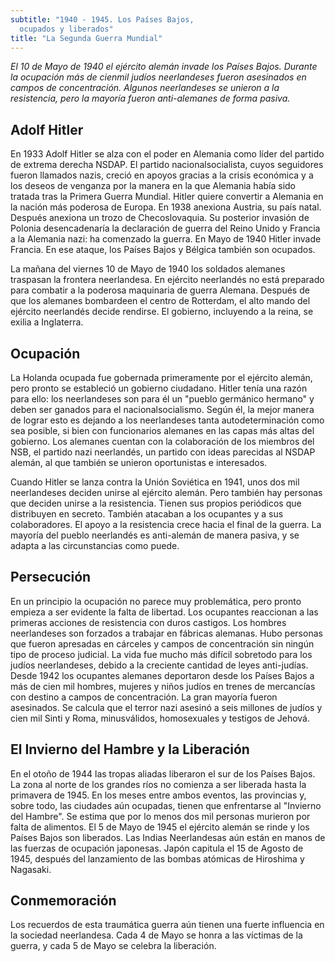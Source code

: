 ```yaml
---
subtitle: "1940 - 1945. Los Países Bajos,
  ocupados y liberados"
title: "La Segunda Guerra Mundial"
---
```


_El 10 de Mayo de 1940 el ejército alemán invade los Países Bajos.
Durante la ocupación más de cienmil judíos neerlandeses fueron
asesinados en campos de concentración. Algunos neerlandeses se unieron a
la resistencia, pero la mayoría fueron anti-alemanes de forma pasiva._

## Adolf Hitler

En 1933 Adolf Hitler se alza con el poder en Alemania como líder del
partido de extrema derecha NSDAP. El partido nacionalsocialista, cuyos
seguidores fueron llamados nazis, creció en apoyos gracias a la crisis
económica y a los deseos de venganza por la manera en la que Alemania
había sido tratada tras la Primera Guerra Mundial. Hitler quiere
convertir a Alemania en la nación más poderosa de Europa. En 1938
anexiona Austria, su país natal. Después anexiona un trozo de
Checoslovaquia. Su posterior invasión de Polonia desencadenaría la
declaración de guerra del Reino Unido y Francia a la Alemania nazi: ha
comenzado la guerra. En Mayo de 1940 Hitler invade Francia. En ese
ataque, los Países Bajos y Bélgica también son ocupados.

La mañana del viernes 10 de Mayo de 1940 los soldados alemanes traspasan
la frontera neerlandesa. En ejército neerlandés no está preparado para
combatir a la poderosa maquinaria de guerra Alemana. Después de que los
alemanes bombardeen el centro de Rotterdam, el alto mando del ejército
neerlandés decide rendirse. El gobierno, incluyendo a la reina, se
exilia a Inglaterra.

## Ocupación

La Holanda ocupada fue gobernada primeramente por el ejército alemán,
pero pronto se estableció un gobierno ciudadano. Hitler tenía una razón
para ello: los neerlandeses son para él un "pueblo germánico hermano" y
deben ser ganados para el nacionalsocialismo. Según él, la mejor manera
de lograr esto es dejando a los neerlandeses tanta autodeterminación
como sea posible, si bien con funcionarios alemanes en las capas más
altas del gobierno. Los alemanes cuentan con la colaboración de los
miembros del NSB, el partido nazi neerlandés, un partido con ideas
parecidas al NSDAP alemán, al que también se unieron oportunistas e
interesados.

Cuando Hitler se lanza contra la Unión Soviética en 1941, unos dos mil
neerlandeses deciden unirse al ejército alemán. Pero también hay
personas que deciden unirse a la resistencia. Tienen sus propios
periódicos que distribuyen en secreto. También atacaban a los ocupantes
y a sus colaboradores. El apoyo a la resistencia crece hacia el final de
la guerra. La mayoría del pueblo neerlandés es anti-alemán de manera
pasiva, y se adapta a las circunstancias como puede.

## Persecución

En un principio la ocupación no parece muy problemática, pero pronto
empieza a ser evidente la falta de libertad. Los ocupantes reaccionan a
las primeras acciones de resistencia con duros castigos. Los hombres
neerlandeses son forzados a trabajar en fábricas alemanas. Hubo personas
que fueron apresadas en cárceles y campos de concentración sin ningún
tipo de proceso judicial. La vida fue mucho más difícil sobretodo para
los judíos neerlandeses, debido a la creciente cantidad de leyes
anti-judías. Desde 1942 los ocupantes alemanes deportaron desde los
Países Bajos a más de cien mil hombres, mujeres y niños judíos en trenes
de mercancías con destino a campos de concentración. La gran mayoría
fueron asesinados. Se calcula que el terror nazi asesinó a seis millones
de judíos y cien mil Sinti y Roma, minusválidos, homosexuales y testigos
de Jehová.

## El Invierno del Hambre y la Liberación

En el otoño de 1944 las tropas aliadas liberaron el sur de los Países
Bajos. La zona al norte de los grandes ríos no comienza a ser liberada
hasta la primavera de 1945. En los meses entre ambos eventos, las
provincias y, sobre todo, las ciudades aún ocupadas, tienen que
enfrentarse al "Invierno del Hambre". Se estima que por lo menos dos mil
personas murieron por falta de alimentos. El 5 de Mayo de 1945 el
ejército alemán se rinde y los Países Bajos son liberados. Las Indias
Neerlandesas aún están en manos de las fuerzas de ocupación japonesas.
Japón capitula el 15 de Agosto de 1945, después del lanzamiento de las
bombas atómicas de Hiroshima y Nagasaki.

## Conmemoración

Los recuerdos de esta traumática guerra aún tienen una fuerte influencia
en la sociedad neerlandesa. Cada 4 de Mayo se honra a las víctimas de la
guerra, y cada 5 de Mayo se celebra la liberación.
